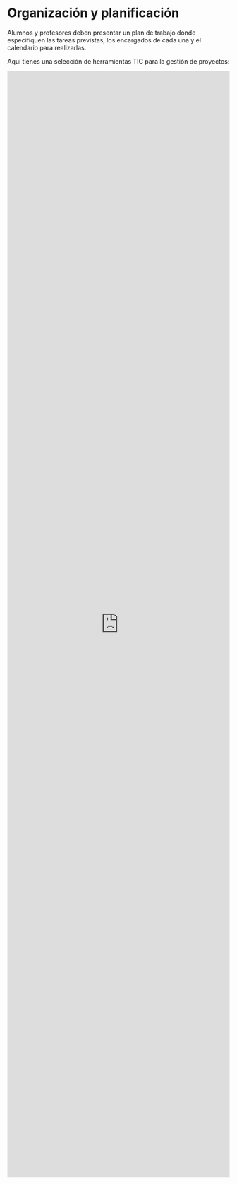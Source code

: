 
# Organización y planificación

Alumnos y profesores deben presentar un plan de trabajo donde especifiquen las tareas previstas, los encargados de cada una y el calendario para realizarlas. 

Aquí tienes una selección de herramientas TIC para la gestión de proyectos:

<iframe src='https://list.ly/list/aVu/framed?embed_type=iframe&layout=full&per_page=25&show_list_headline=false&show_list_badges=false&show_list_stats=false&show_list_tools=false&show_item_tabs=false&show_item_filter=false&show_item_sort=false&show_item_layout=false&show_item_search=false&show_item_timestamp=false&show_item_voting=false&show_item_relist=false&show_item_comments=false&show_sharing=false' seamless width=100% height=2500 style='border:none' scrolling=''/>

